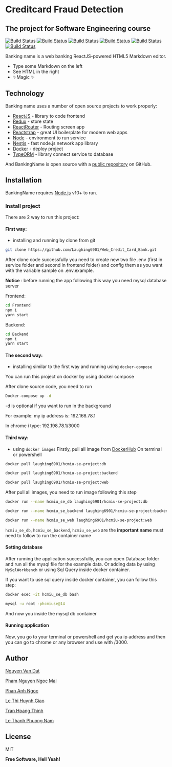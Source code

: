 # Creditcard Fraud Detection
## The project for Software Engineering course


 [![Build Status](https://img.shields.io/badge/Build-passing-success)](https://nodejs.org/en/download/) [![Build Status](https://img.shields.io/badge/Node-v14.17.6-brightgreen)][node] [![Build Status](https://img.shields.io/badge/React-v17.0.2-important)][reactjs] [![Build Status](https://img.shields.io/badge/Redux-v7.5.0-orange)][redux] 
 [![Build Status](https://img.shields.io/badge/MySql-v8.0.0-success)][mysql] [![Build Status](https://img.shields.io/badge/Nestjs-v8.1.0-success)][Nestjs]

Banking name is a web banking 
ReactJS-powered HTML5 Markdown editor.

- Type some Markdown on the left
- See HTML in the right
- ✨Magic ✨

## Technology

Banking name uses a number of open source projects to work properly:

- [ReactJS] - library to code frontend
- [Redux] - store state
- [ReactRouter] - Routing screen app
- [Reactstrap] - great UI boilerplate for modern web apps
- [Node] - environment to run service 
- [Nestjs] - fast node.js network app library
- [Docker] - deploy project 
- [TypeORM] - library connect service to database

And BankingName is open source with a [public repository](https://github.com/miqann/PDM-Project/tree/main/FrontEnd/src/components)
 on GitHub.

## Installation

BankingName requires [Node.js](https://nodejs.org/) v10+ to run.
### Install project
There are 2 way to run this project: 
#### First way:
- installing and running by clone from git
```bash
git clone https://github.com/Laughing6901/Web_Credit_Card_Bank.git
```

After clone code successfully you need to create new two file .env (first in service folder and second in frontend folder) and config them as you want with the variable sample on .env.example.

__Notice__ : before running the app following this way you need mysql database server

Frontend:

```bash
cd Frontend
npm i
yarn start
```

Backend:

```bash
cd Backend
npm i
yarn start
```

#### The second way:
- installing similar to the first way and running using `docker-compose`

You can run this project on docker by using docker compose

After clone source code, you need to run

```bash
Docker-compose up -d
```

-d is optional if you want to run in the background


For example: my ip address is: 192.168.78.1

In chrome i type: 192.198.78.1/3000 

#### Third way: 
- using `docker images`
Firstly, pull all image from [DockerHub]
On terminal or powershell 

```bash
docker pull laughing6901/hcmiu-se-project:db

docker pull laughing6901/hcmiu-se-project:backend

docker pull laughing6901/hcmiu-se-project:web
```

After pull all images, you need to run image following this step

```bash
docker run --name hcmiu_se_db laughing6901/hcmiu-se-project:db

docker run --name hcmiu_se_backend laughing6901/hcmiu-se-project:backend 

docker run --name hcmiu_se_web laughing6901/hcmiu-se-project:web
```

`hcmiu_se_db`, `hcmiu_se_backend`, `hcmiu_se_web` are the **important name** must need to follow to run the container name

#### Setting database

After running the application successfully, you can open Database folder and run all the mysql file for the example data. Or adding data by using `MySqlWorkbench` or using Sql Query inside docker container.

If you want to use sql query inside docker container, you can follow this step: 

```bash 
docker exec -it hcmiu_se_db bash

mysql -u root -phcmiuse@14

```

And now you inside the mysql db container

#### Running application

Now, you go to your terminal or powershell and get you ip address and then you can go to chrome or any browser and use with /3000.

## Author
 [Nguyen Van Dat](https://github.com/Laughing6901)

 [Pham Nguyen Ngoc Mai](https://github.com/MayPham2571)

 [Phan Anh Ngoc](https://github.com/sarah-phan)

 [Le Thi Huynh Giao](https://github.com/huynhgiao1012)

 [Tran Hoang Thinh](https://github.com/tht216)

 [Le Thanh Phuong Nam](https://github.com/NamBobby)

## License

MIT

**Free Software, Hell Yeah!**

[//]: # (These are reference links used in the body of this note and get stripped out when the markdown processor does its job. There is no need to format nicely because it shouldn't be seen. Thanks SO - http://stackoverflow.com/questions/4823468/store-comments-in-markdown-syntax)

   [git-repo-url]: <https://github.com/Laughing6901/Web_Credit_Card_Bank>
   [Redux]: <http://redux.js.org>
   [MySql]: <http://mysql.com>
   [node]: <http://nodejs.org>
   [Reactstrap]: <http://twitter.github.com/bootstrap/>
   [Nestjs]: <https://docs.nestjs.com>
   [ReactJS]: <https://reactjs.org>
   [Docker]: <https://www.docker.com>
   [ReactRouter]: <https://reactrouter.com>
   [TypeORM]: <https://typeorm.io/#/>
   [DockerHub]: <https://hub.docker.com/repository/docker/laughing6901/hcmiu-se-project>
